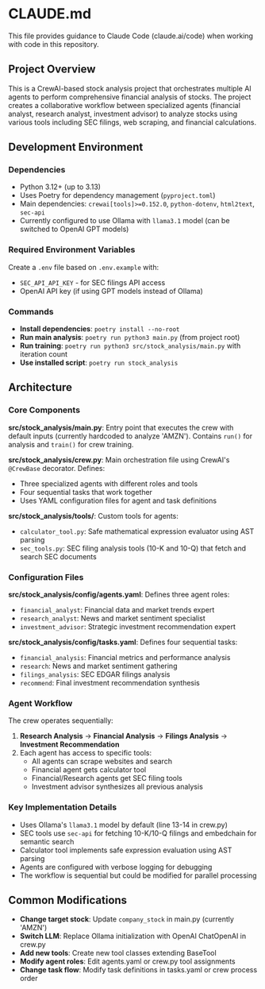 # CLAUDE.md

This file provides guidance to Claude Code (claude.ai/code) when working with code in this repository.

## Project Overview

This is a CrewAI-based stock analysis project that orchestrates multiple AI agents to perform comprehensive financial analysis of stocks. The project creates a collaborative workflow between specialized agents (financial analyst, research analyst, investment advisor) to analyze stocks using various tools including SEC filings, web scraping, and financial calculations.

## Development Environment

### Dependencies
- Python 3.12+ (up to 3.13)
- Uses Poetry for dependency management (`pyproject.toml`)
- Main dependencies: `crewai[tools]>=0.152.0`, `python-dotenv`, `html2text`, `sec-api`
- Currently configured to use Ollama with `llama3.1` model (can be switched to OpenAI GPT models)

### Required Environment Variables
Create a `.env` file based on `.env.example` with:
- `SEC_API_API_KEY` - for SEC filings API access
- OpenAI API key (if using GPT models instead of Ollama)

### Commands
- **Install dependencies**: `poetry install --no-root`
- **Run main analysis**: `poetry run python3 main.py` (from project root)
- **Run training**: `poetry run python3 src/stock_analysis/main.py` with iteration count
- **Use installed script**: `poetry run stock_analysis`

## Architecture

### Core Components

**src/stock_analysis/main.py**: Entry point that executes the crew with default inputs (currently hardcoded to analyze 'AMZN'). Contains `run()` for analysis and `train()` for crew training.

**src/stock_analysis/crew.py**: Main orchestration file using CrewAI's `@CrewBase` decorator. Defines:
- Three specialized agents with different roles and tools
- Four sequential tasks that work together
- Uses YAML configuration files for agent and task definitions

**src/stock_analysis/tools/**: Custom tools for agents:
- `calculator_tool.py`: Safe mathematical expression evaluator using AST parsing
- `sec_tools.py`: SEC filing analysis tools (10-K and 10-Q) that fetch and search SEC documents

### Configuration Files

**src/stock_analysis/config/agents.yaml**: Defines three agent roles:
- `financial_analyst`: Financial data and market trends expert
- `research_analyst`: News and market sentiment specialist
- `investment_advisor`: Strategic investment recommendation expert

**src/stock_analysis/config/tasks.yaml**: Defines four sequential tasks:
- `financial_analysis`: Financial metrics and performance analysis
- `research`: News and market sentiment gathering
- `filings_analysis`: SEC EDGAR filings analysis
- `recommend`: Final investment recommendation synthesis

### Agent Workflow

The crew operates sequentially:
1. **Research Analysis** → **Financial Analysis** → **Filings Analysis** → **Investment Recommendation**
2. Each agent has access to specific tools:
   - All agents can scrape websites and search
   - Financial agent gets calculator tool
   - Financial/Research agents get SEC filing tools
   - Investment advisor synthesizes all previous analysis

### Key Implementation Details

- Uses Ollama's `llama3.1` model by default (line 13-14 in crew.py)
- SEC tools use `sec-api` for fetching 10-K/10-Q filings and embedchain for semantic search
- Calculator tool implements safe expression evaluation using AST parsing
- Agents are configured with verbose logging for debugging
- The workflow is sequential but could be modified for parallel processing

## Common Modifications

- **Change target stock**: Update `company_stock` in main.py (currently 'AMZN')
- **Switch LLM**: Replace Ollama initialization with OpenAI ChatOpenAI in crew.py
- **Add new tools**: Create new tool classes extending BaseTool
- **Modify agent roles**: Edit agents.yaml or crew.py tool assignments
- **Change task flow**: Modify task definitions in tasks.yaml or crew process order